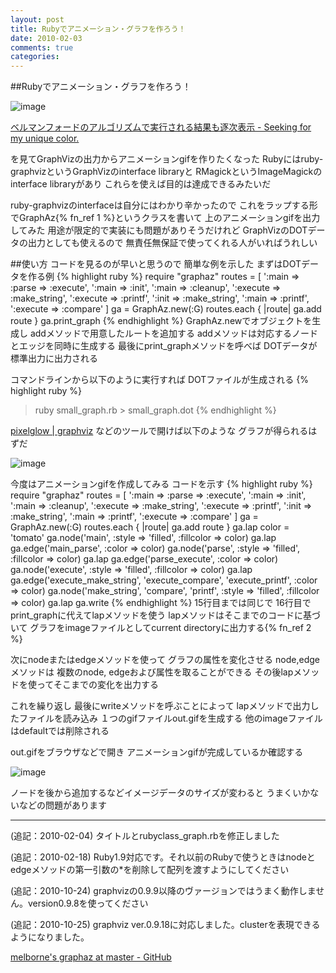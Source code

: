 ```yaml
---
layout: post
title: Rubyでアニメーション・グラフを作ろう！
date: 2010-02-03
comments: true
categories:
---
```


##Rubyでアニメーション・グラフを作ろう！

![image](http://img.f.hatena.ne.jp/images/fotolife/k/keyesberry/20100203/20100203194757.gif)


[ベルマンフォードのアルゴリズムで実行される結果も逐次表示 - Seeking for my unique color.](http://d.hatena.ne.jp/syou6162/20090625/1245895885)

を見てGraphVizの出力からアニメーションgifを作りたくなった
Rubyにはruby-graphvizというGraphVizのinterface libraryと
RMagickというImageMagickのinterface libraryがあり
これらを使えば目的は達成できるみたいだ

ruby-graphvizのinterfaceは自分にはわかり辛かったので
これをラップする形でGraphAz{% fn_ref 1 %}というクラスを書いて
上のアニメーションgifを出力してみた
用途が限定的で実装にも問題がありそうだけれど
GraphVizのDOTデータの出力としても使えるので
無責任無保証で使ってくれる人がいればうれしい

##使い方
コードを見るのが早いと思うので
簡単な例を示した
まずはDOTデータを作る例
{% highlight ruby %}
require "graphaz"
routes = [
  ':main => :parse => :execute',
  ':main => :init',
  ':main => :cleanup',
  ':execute => :make_string',
  ':execute => :printf',
  ':init => :make_string',
  ':main => :printf',
  ':execute => :compare'
  ]
ga = GraphAz.new(:G)
routes.each { |route| ga.add route }
ga.print_graph
{% endhighlight %}
GraphAz.newでオブジェクトを生成し
addメソッドで用意したルートを追加する
addメソッドは対応するノードとエッジを同時に生成する
最後にprint_graphメソッドを呼べば
DOTデータが標準出力に出力される

コマンドラインから以下のように実行すれば
DOTファイルが生成される
{% highlight ruby %}
> ruby small_graph.rb > small_graph.dot
{% endhighlight %}

[pixelglow \| graphviz](http://www.pixelglow.com/graphviz/)
などのツールで開けば以下のような
グラフが得られるはずだ

![image](http://img.f.hatena.ne.jp/images/fotolife/k/keyesberry/20100203/20100203194922.png)


今度はアニメーションgifを作成してみる
コードを示す
{% highlight ruby %}
require "graphaz"
routes = [
  ':main => :parse => :execute',
  ':main => :init',
  ':main => :cleanup',
  ':execute => :make_string',
  ':execute => :printf',
  ':init => :make_string',
  ':main => :printf',
  ':execute => :compare'
  ]
ga = GraphAz.new(:G)
routes.each { |route| ga.add route }
ga.lap
color = 'tomato'
ga.node('main', :style => 'filled', :fillcolor => color)
ga.lap
ga.edge('main_parse', :color => color)
ga.node('parse', :style => 'filled', :fillcolor => color)
ga.lap
ga.edge('parse_execute', :color => color)
ga.node('execute', :style => 'filled', :fillcolor => color)
ga.lap
ga.edge('execute_make_string', 'execute_compare', 'execute_printf', :color => color)
ga.node('make_string', 'compare', 'printf', :style => 'filled', :fillcolor => color)
ga.lap
ga.write
{% endhighlight %}
15行目までは同じで
16行目でprint_graphに代えてlapメソッドを使う
lapメソッドはそこまでのコードに基づいて
グラフをimageファイルとしてcurrent directoryに出力する{% fn_ref 2 %}

次にnodeまたはedgeメソッドを使って
グラフの属性を変化させる
node,edgeメソッドは
複数のnode, edgeおよび属性を取ることができる
その後lapメソッドを使ってそこまでの変化を出力する

これを繰り返し
最後にwriteメソッドを呼ぶことによって
lapメソッドで出力したファイルを読み込み
１つのgifファイルout.gifを生成する
他のimageファイルはdefaultでは削除される

out.gifをブラウザなどで開き
アニメーションgifが完成しているか確認する

![image](http://img.f.hatena.ne.jp/images/fotolife/k/keyesberry/20100203/20100203194956.gif)


ノードを後から追加するなどイメージデータのサイズが変わると
うまくいかないなどの問題があります

---

(追記：2010-02-04) タイトルとrubyclass_graph.rbを修正しました

(追記：2010-02-18) Ruby1.9対応です。それ以前のRubyで使うときはnodeとedgeメソッドの第一引数の*を削除して配列を渡すようにしてください

(追記：2010-10-24) graphvizの0.9.9以降のヴァージョンではうまく動作しません。version0.9.8を使ってください

(追記：2010-10-25) graphviz ver.0.9.18に対応しました。clusterを表現できるようになりました。

[melborne's graphaz at master - GitHub](http://github.com/melborne/graphaz)

